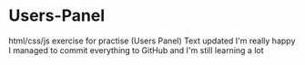 # Users-Panel
html/css/js exercise for practise (Users Panel)
Text updated
I'm really happy I managed to commit everything to GitHub and I'm still learning a lot


